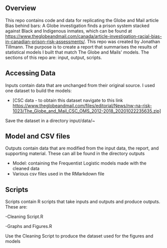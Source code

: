 ## Overview
This repo contains code and data for replicating the Globe and Mail article Bias behind bars: A Globe investigation finds a prison system stacked against Black and Indigenous inmates, which can be found at https://www.theglobeandmail.com/canada/article-investigation-racial-bias-in-canadian-prison-risk-assessments/. This repo was created by Jonathan Tillmann. The purpose is to create a report that summarises the results of statistical models I built that match The Globe and Mails' models. The sections of this repo are: input, output, scripts.

## Accessing Data
Inputs contain data that are unchanged from their original source. I used one dataset to build the models:

- [CSC data - to obtain this dataset navigate to this link https://www.theglobeandmail.com/files/editorial/News/nw-na-risk-1023/The_Globe_and_Mail_CSC_OMS_2012-2018_20201022235635.zip]

Save the dataset in a directory input/data/~

## Model and CSV files
Outputs contain data that are modified from the input data, the report, and supporting material.
These can all be found in the directory outputs
- Model: containing the Frequentist Logistic models made with the cleaned data
- Various csv files used in the RMarkdown file

## Scripts
Scripts contain R scripts that take inputs and outputs and produce outputs. These are: 

-Cleaning Script.R

-Graphs and Figures.R

Use the Cleaning Script to produce the dataset used for the figures and models

